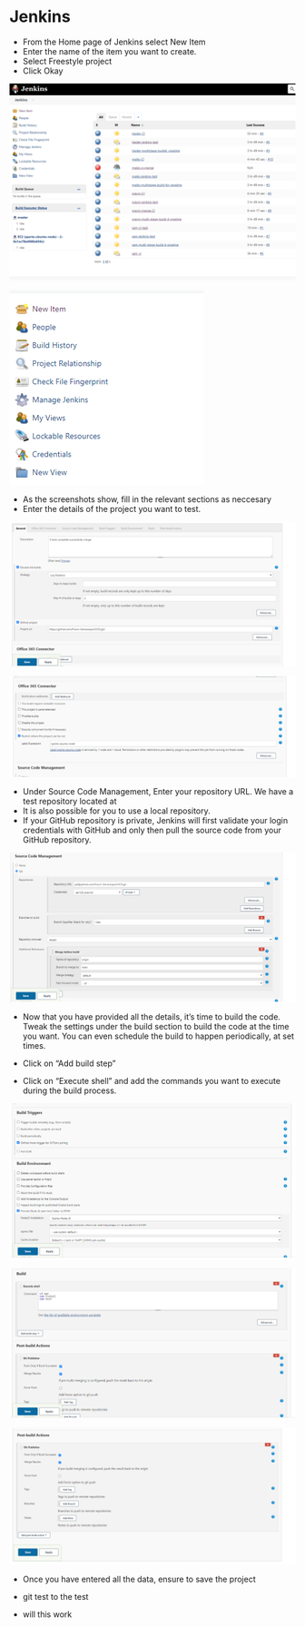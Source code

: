 # Jenkins


- From the Home page of Jenkins select New Item
- Enter the name of the item you want to create. 
- Select Freestyle project
- Click Okay

![](../images/Screenshot%202022-09-01%20155713.png)

![](../images/Screenshot%202022-09-01%20155728.png)

- As the screenshots show, fill in the relevant sections as neccesary 
- Enter the details of the project you want to test.



![](../images/Screenshot%202022-09-01%20155850.png)


![](../images/Screenshot%202022-09-01%20155901.png)

- Under Source Code Management, Enter your repository URL. We have a test repository located at
- It is also possible for you to use a local repository.
- If your GitHub repository is private, Jenkins will first validate your login credentials with GitHub and only then pull the source code from your GitHub repository.


![](../images/Screenshot%202022-09-01%20155915.png)

- Now that you have provided all the details, it’s time to build the code. Tweak the settings under the build section to build the code at the time you want. You can even schedule the build to happen periodically, at set times.

- Click on “Add build step”
-  Click on “Execute shell” and add the commands you want to execute during the build process.


![](../images/Screenshot%202022-09-01%20155931.png)

![](../images/Screenshot%202022-09-01%20155944.png)

![](../images/Screenshot%202022-09-01%20155954.png)

- Once you have entered all the data, ensure to save the project



- git test to the test

- will this work